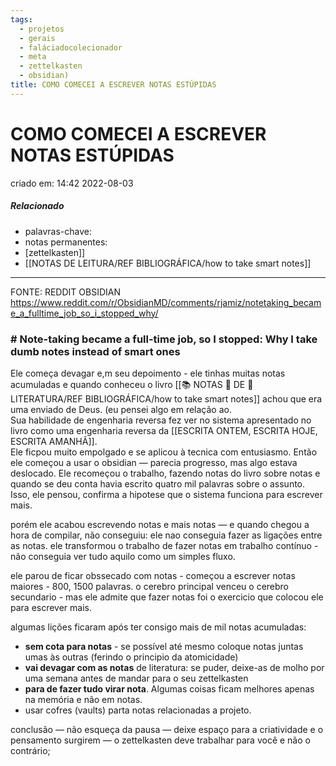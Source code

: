 ```yaml
---
tags:
  - projetos
  - gerais
  - faláciadocolecionador
  - meta
  - zettelkasten
  - obsidian)
title: COMO COMECEI A ESCREVER NOTAS ESTÚPIDAS
---
```


# COMO COMECEI A ESCREVER NOTAS ESTÚPIDAS

criado em: 14:42 2022-08-03

##### Relacionado

- palavras-chave: 
- notas permanentes: 
- [zettelkasten]]
- [[NOTAS DE LEITURA/REF BIBLIOGRÁFICA/how to take smart notes]]

---

FONTE: REDDIT OBSIDIAN https://www.reddit.com/r/ObsidianMD/comments/rjamiz/notetaking_became_a_fulltime_job_so_i_stopped_why/

### # Note-taking became a full-time job, so I stopped: Why I take dumb notes instead of smart ones

Ele começa devagar e,m seu depoimento - ele tinhas muitas notas acumuladas e quando conheceu o livro [[📚 NOTAS 📖 DE 📘 LITERATURA/REF BIBLIOGRÁFICA/how to take smart notes]] achou que era uma enviado de Deus. (eu pensei algo em relação ao.  
Sua habilidade de engenharia reversa fez ver no sistema apresentado no livro como uma engenharia reversa da [[ESCRITA ONTEM, ESCRITA HOJE, ESCRITA AMANHÃ]].  
Ele ficpou muito empolgado e se aplicou à tecnica com entusiasmo. Então ele começou a usar o obsidian — parecia progresso, mas algo estava deslocado. Ele recomeçou o trabalho, fazendo notas do livro sobre notas e quando se deu conta havia escrito quatro mil palavras sobre o assunto. Isso, ele pensou, confirma a hipotese que o sistema funciona para escrever mais.

porém ele acabou escrevendo notas e mais notas — e quando chegou a hora de compilar, não conseguiu: ele nao conseguia fazer as ligações entre as notas. ele transformou o trabalho de fazer notas em trabalho contínuo - não conseguia ver tudo aquilo como um simples fluxo.

ele parou de ficar obssecado com notas - começou a escrever notas maiores - 800, 1500 palavras. o cerebro principal venceu o cerebro secundario - mas ele admite que fazer notas foi o exercicio que colocou ele para escrever mais. 

algumas lições ficaram após ter consigo mais de mil notas acumuladas:

- **sem cota para notas** - se possível até mesmo coloque notas juntas umas às outras (ferindo o principio da atomicidade)
- **vai devagar com as notas** de literatura: se puder, deixe-as de molho por uma semana antes de mandar para o seu zettelkasten
- **para de fazer tudo virar nota**. Algumas coisas ficam melhores apenas na memória e não em notas.
- usar cofres (vaults) parta notas relacionadas a projeto.

conclusão — não esqueça da pausa — deixe espaço para a criatividade e o pensamento surgirem — o zettelkasten deve trabalhar para você e não o contrário;
